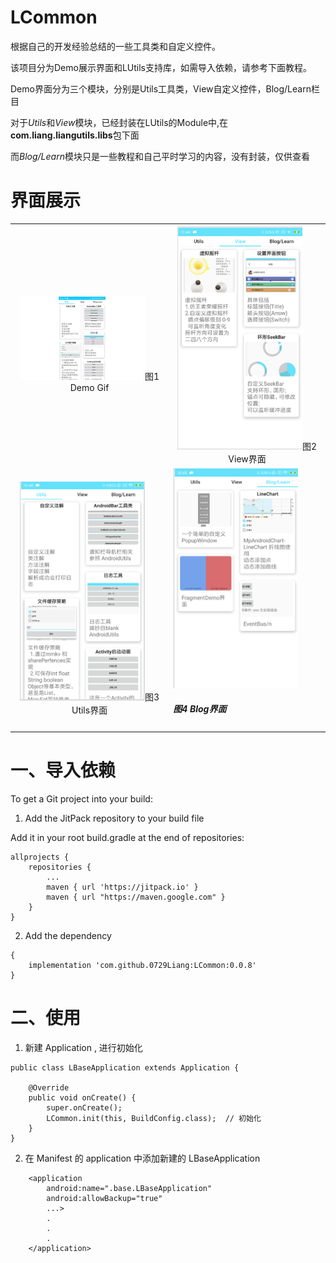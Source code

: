 # LCommon

根据自己的开发经验总结的一些工具类和自定义控件。

该项目分为Demo展示界面和LUtils支持库，如需导入依赖，请参考下面教程。

Demo界面分为三个模块，分别是Utils工具类，View自定义控件，Blog/Learn栏目 

对于*Utils*和*View*模块，已经封装在LUtils的Module中,在**com.liang.liangutils.libs**包下面

而*Blog/Learn*模块只是一些教程和自己平时学习的内容，没有封装，仅供查看

# 界面展示

<table>  
    <tr>
        <td ><center><img src="https://github.com/0729Liang/LCommon/blob/dev/image/LCommon.gif" width="200">图1 Demo Gif</center></td> 
        <td><center><img src="https://github.com/0729Liang/LCommon/blob/dev/image/LCommon_View.png" width="200">图2 View界面</center></td>
     </tr>    
    <tr>
        <td><center><img src="https://github.com/0729Liang/LCommon/blob/dev/image/LCommon_Utils.png" width="200">图3 Utils界面</center></td>
        <td >
        <img src="https://github.com/0729Liang/LCommon/blob/dev/image/LCommon_Blog.png" width="200">
        <h5>图4 Blog界面</h5>
        </td>
    </tr>
    
</table>


# 一、导入依赖

To get a Git project into your build:

1. Add the JitPack repository to your build file

Add it in your root build.gradle at the end of repositories:

	allprojects {
		repositories {
			...
			maven { url 'https://jitpack.io' }
			maven { url "https://maven.google.com" }
		}
	}

2. Add the dependency

```
{ 
    implementation 'com.github.0729Liang:LCommon:0.0.8' 
}
```

# 二、使用

1. 新建 Application , 进行初始化

```
public class LBaseApplication extends Application {

    @Override
    public void onCreate() {
        super.onCreate();
        LCommon.init(this, BuildConfig.class);  // 初始化
    }
}

```

2. 在 Manifest 的 application 中添加新建的 LBaseApplication

```
    <application
        android:name=".base.LBaseApplication"
        android:allowBackup="true"
        ...>
        .
        .
        .
    </application>

```


